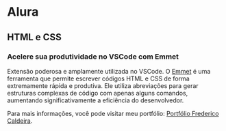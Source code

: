 # Alura
## HTML e CSS
### Acelere sua produtividade no VSCode com Emmet
Extensão poderosa e amplamente utilizada no VSCode. O [Emmet](https://docs.emmet.io/) é uma ferramenta que permite escrever códigos HTML e CSS de forma extremamente rápida e produtiva. Ele utiliza abreviações para gerar estruturas complexas de código com apenas alguns comandos, aumentando significativamente a eficiência do desenvolvedor.

Para mais informações, você pode visitar meu portfólio: [Portfólio Frederico Caldeira](https://dericofredy.github.io/Alura/).

